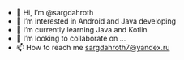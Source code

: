 - 👋 Hi, I’m @sargdahroth
- 👀 I’m interested in Android and Java developing
- 🌱 I’m currently learning Java and Kotlin
- 💞️ I’m looking to collaborate on ...
- 📫 How to reach me sargdahroth7@yandex.ru

<!---
sargdahroth/sargdahroth is a ✨ special ✨ repository because its `README.md` (this file) appears on your GitHub profile.
You can click the Preview link to take a look at your changes.
--->
